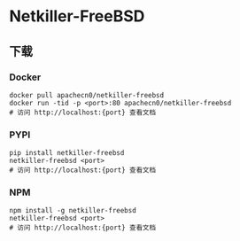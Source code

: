 # Netkiller-FreeBSD

## 下载

### Docker

```
docker pull apachecn0/netkiller-freebsd
docker run -tid -p <port>:80 apachecn0/netkiller-freebsd
# 访问 http://localhost:{port} 查看文档
```

### PYPI

```
pip install netkiller-freebsd
netkiller-freebsd <port>
# 访问 http://localhost:{port} 查看文档
```

### NPM

```
npm install -g netkiller-freebsd
netkiller-freebsd <port>
# 访问 http://localhost:{port} 查看文档
```